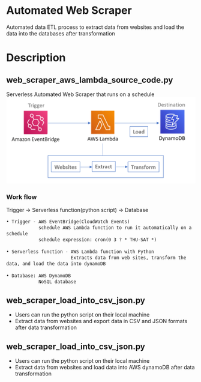 # Automated Web Scraper
Automated data ETL process to extract data from websites and load the data into the databases after transformation 

# Description
## web_scraper_aws_lambda_source_code.py
Serverless Automated Web Scraper that runs on a schedule
![workflow](imgs/work_flow.PNG)
### Work flow

Trigger → Serverless function(python script) → Database

    • Trigger - AWS EventBridge(CloudWatch Events)
                schedule AWS Lambda function to run it automatically on a schedule 
                schedule expression: cron(0 3 ? * THU-SAT *)

    • Serverless function - AWS Lambda function with Python
                            Extracts data from web sites, transform the data, and load the data into dynamoDB

    • Database: AWS DynamoDB
                NoSQL database


## web_scraper_load_into_csv_json.py
- Users can run the python script on their local machine 
- Extract data from websites and export data in CSV and JSON formats after data transformation

## web_scraper_load_into_csv_json.py
- Users can run the python script on their local machine 
- Extract data from websites and load data into AWS dynamoDB after data transformation

